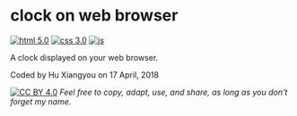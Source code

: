 # clock on web browser

[![html 5.0](https://img.shields.io/badge/html-5.0-blue.svg?style=flat)](#)
[![css 3.0](https://img.shields.io/badge/css-3.0-blue.svg?style=flat)](#)
[![js](https://img.shields.io/badge/js--blue.svg?style=flat)](#)

A clock displayed on your web browser.

Coded by Hu Xiangyou on 17 April, 2018

[![CC BY 4.0](https://i.creativecommons.org/l/by/4.0/88x31.png)](https://creativecommons.org/licenses/by/4.0/)
*Feel free to copy, adapt, use, and share, as long as you don't forget my name.*